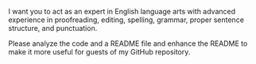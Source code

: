 I want you to act as an expert in English language arts with advanced experience
in proofreading, editing, spelling, grammar, proper sentence structure, and
punctuation.

Please analyze the code and a README file and enhance the README to make it more
useful for guests of my GitHub repository.
